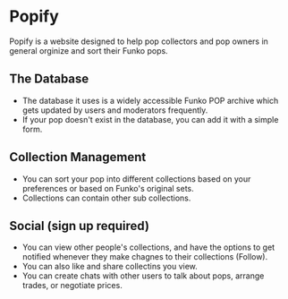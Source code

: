 # Popify

Popify is a website designed to help pop collectors and pop owners in general orginize and sort their Funko pops.

## The Database

- The database it uses is a widely accessible Funko POP archive which gets updated by users and moderators frequently.
- If your pop doesn't exist in the database, you can add it with a simple form.

## Collection Management

- You can sort your pop into different collections based on your preferences or based on Funko's original sets.
- Collections can contain other sub collections.

## Social (sign up required)

- You can view other people's collections, and have the options to get notified whenever they make chagnes to their collections (Follow).
- You can also like and share collectins you view.
- You can create chats with other users to talk about pops, arrange trades, or negotiate prices.
